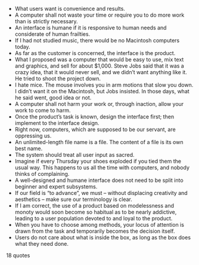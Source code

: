  - What users want is convenience and results.
 - A computer shall not waste your time or require you to do more work than is strictly necessary.
 - An interface is humane if it is responsive to human needs and considerate of human frailties.
 - If I had not studied music, there would be no Macintosh computers today.
 - As far as the customer is concerned, the interface is the product.
 - What I proposed was a computer that would be easy to use, mix text and graphics, and sell for about $1,000. Steve Jobs said that it was a crazy idea, that it would never sell, and we didn’t want anything like it. He tried to shoot the project down.
 - I hate mice. The mouse involves you in arm motions that slow you down. I didn’t want it on the Macintosh, but Jobs insisted. In those days, what he said went, good idea or not.
 - A computer shall not harm your work or, through inaction, allow your work to come to harm.
 - Once the product’s task is known, design the interface first; then implement to the interface design.
 - Right now, computers, which are supposed to be our servant, are oppressing us.
 - An unlimited-length file name is a file. The content of a file is its own best name.
 - The system should treat all user input as sacred.
 - Imagine if every Thursday your shoes exploded if you tied them the usual way. This happens to us all the time with computers, and nobody thinks of complaining.
 - A well-designed and humane interface does not need to be split into beginner and expert subsystems.
 - If our field is “to advance”, we must – without displacing creativity and aesthetics – make sure our terminology is clear.
 - If I am correct, the use of a product based on modelessness and monoty would soon become so habitual as to be nearly addictive, leading to a user population devoted to and loyal to the product.
 - When you have to choose among methods, your locus of attention is drawn from the task and temporarily becomes the decision itself.
 - Users do not care about what is inside the box, as long as the box does what they need done.

18 quotes